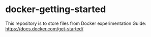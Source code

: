 # docker-getting-started

This repository is to store files from Docker experimentation
Guide: https://docs.docker.com/get-started/
